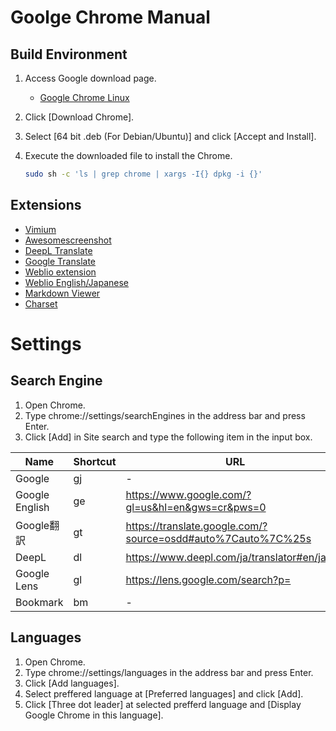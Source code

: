 # Goolge Chrome Manual

## Build Environment

1. Access Google download page.

   - [Google Chrome Linux](https://www.google.com/chrome/?platform=linux)

2. Click [Download Chrome].

3. Select [64 bit .deb (For Debian/Ubuntu)] and click [Accept and Install].

4. Execute the downloaded file to install the Chrome.

   ```bash
   sudo sh -c 'ls | grep chrome | xargs -I{} dpkg -i {}'
   ```

## Extensions

- [Vimium](https://chrome.google.com/webstore/detail/vimium/dbepggeogbaibhgnhhndojpepiihcmeb)
- [Awesomescreenshot](https://chrome.google.com/webstore/detail/awesome-screenshot-and-sc/nlipoenfbbikpbjkfpfillcgkoblgpmj)
- [DeepL Translate](https://chrome.google.com/webstore/detail/deepl-translate-beta-vers/cofdbpoegempjloogbagkncekinflcnj)
- [Google Translate](https://chrome.google.com/webstore/detail/google-translate/aapbdbdomjkkjkaonfhkkikfgjllcleb)
- [Weblio extension](https://chrome.google.com/webstore/detail/weblio-%E3%82%A8%E3%82%AF%E3%82%B9%E3%83%86%E3%83%B3%E3%82%B7%E3%83%A7%E3%83%B3/pgnfefoljgaelbckgfbijijhblgophjo)
- [Weblio English/Japanese](https://chrome.google.com/webstore/detail/weblio%E3%83%9D%E3%83%83%E3%83%97%E3%82%A2%E3%83%83%E3%83%97%E8%8B%B1%E5%92%8C%E8%BE%9E%E5%85%B8/oingodpdjohhkelnginmkagmkbplgema)
- [Markdown Viewer](https://chrome.google.com/webstore/detail/markdown-viewer/ckkdlimhmcjmikdlpkmbgfkaikojcbjk)
- [Charset](https://chrome.google.com/webstore/detail/charset/oenllhgkiiljibhfagbfogdbchhdchml)

# Settings

## Search Engine

1. Open Chrome.
2. Type chrome://settings/searchEngines in the address bar and press Enter.
3. Click [Add] in Site search and type the following item in the input box.

| Name     | Shortcut  | URL
| -------- | --------- | ---------
| Google   | gj        | -
| Google English   | ge | <https://www.google.com/?gl=us&hl=en&gws=cr&pws=0>
| Google翻訳 | gt       | <https://translate.google.com/?source=osdd#auto%7Cauto%7C%25s>
| DeepL    | dl        | <https://www.deepl.com/ja/translator#en/ja/%s>
| Google Lens | gl | <https://lens.google.com/search?p=>
| Bookmark | bm | -

## Languages

1. Open Chrome.
2. Type chrome://settings/languages in the address bar and press Enter.
3. Click [Add languages].
4. Select preffered language at [Preferred languages] and click [Add].
5. Click [Three dot leader] at selected prefferd language and [Display Google Chrome in this language].
